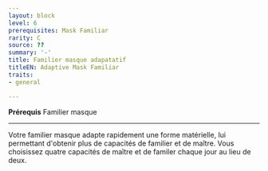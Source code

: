 ```yaml
---
layout: block
level: 6
prerequisites: Mask Familiar
rarity: C
source: ??
summary: '-'
title: Familier masque adapatatif
titleEN: Adaptive Mask Familiar
traits:
- general

---
```


<p><span id="ctl00_MainContent_DetailedOutput"><strong>Prérequis</strong> Familier masque<br></span></p>
<hr>
<p>Votre familier masque adapte rapidement une forme matérielle, lui permettant d'obtenir plus de capacités de familier et de maître. Vous choisissez quatre capacités de maître et de familer chaque jour au lieu de deux.&nbsp;</p>